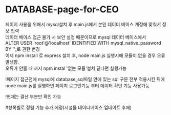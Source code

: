 # DATABASE-page-for-CEO

페이지 사용을 위해서 mysql설치 후 main.js에서 본인 데이터 베이스 계정에 맞춰서 정보 입력  
데이터 베이스 접근 불가 시 보안 설정 때문이므로 mysql 데이터 베이스에서  
ALTER USER 'root'@'localhost' IDENTIFIED WITH mysql_native_password BY '<password>';로 권한 변경  
이제 npm install 로 express 설치 후, node main.js 실행시에 모듈이 없을 경우 오류 발생함.  
오류가 안뜰 때 까지 npm instal '없는 모듈'설치 끝나면 실행가능  

!페이지 접근전에 mysql에 database_sql파일 안에 있는 sql 구문 전부 적용시킨 뒤에 node main.js를 실행하면 페이지 로그인기능 부터  데이터 확인 기능 사용가능  

!현재는 결산 부분만 확인 가능  

#항목별로 정렬 기능 추가 에정(시설물 데이터베이스 업데이트 후에)  
